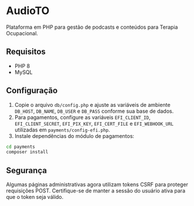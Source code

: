# AudioTO

Plataforma em PHP para gestão de podcasts e conteúdos para Terapia Ocupacional.

## Requisitos
- PHP 8
- MySQL

## Configuração

1. Copie o arquivo `db/config.php` e ajuste as variáveis de ambiente `DB_HOST`, `DB_NAME`, `DB_USER` e `DB_PASS` conforme sua base de dados.
2. Para pagamentos, configure as variáveis `EFI_CLIENT_ID`, `EFI_CLIENT_SECRET`, `EFI_PIX_KEY`, `EFI_CERT_FILE` e `EFI_WEBHOOK_URL` utilizadas em `payments/config-efi.php`.
3. Instale dependências do módulo de pagamentos:

```bash
cd payments
composer install
```


## Segurança

Algumas páginas administrativas agora utilizam tokens CSRF para proteger requisições POST. Certifique-se de manter a sessão do usuário ativa para que o token seja válido.

